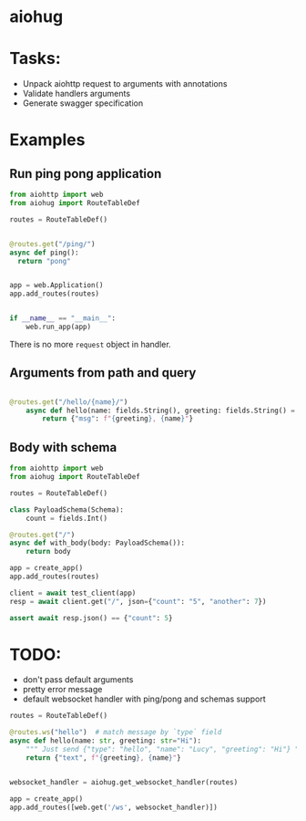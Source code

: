 aiohug
======

# Tasks:

- Unpack aiohttp request to arguments with annotations
- Validate handlers arguments
- Generate swagger specification


# Examples

## Run ping pong application

```python
from aiohttp import web
from aiohug import RouteTableDef

routes = RouteTableDef()


@routes.get("/ping/")
async def ping():
  return "pong"


app = web.Application()
app.add_routes(routes)


if __name__ == "__main__":
    web.run_app(app)
```

There is no more `request` object in handler.


## Arguments from path and query

```python

@routes.get("/hello/{name}/")
    async def hello(name: fields.String(), greeting: fields.String() = "Hello"):
        return {"msg": f"{greeting}, {name}"}
```


## Body with schema

```python
from aiohttp import web
from aiohug import RouteTableDef

routes = RouteTableDef()

class PayloadSchema(Schema):
    count = fields.Int()

@routes.get("/")
async def with_body(body: PayloadSchema()):
    return body

app = create_app()
app.add_routes(routes)

client = await test_client(app)
resp = await client.get("/", json={"count": "5", "another": 7})

assert await resp.json() == {"count": 5}
```

# TODO:

- don't pass default arguments
- pretty error message
- default websocket handler with ping/pong and schemas support


```python
routes = RouteTableDef()

@routes.ws("hello")  # match message by `type` field
async def hello(name: str, greeting: str="Hi"):
    """ Just send {"type": "hello", "name": "Lucy", "greeting": "Hi"} """
    return {"text", f"{greeting}, {name}"}


websocket_handler = aiohug.get_websocket_handler(routes)

app = create_app()
app.add_routes([web.get('/ws', websocket_handler)])
```

